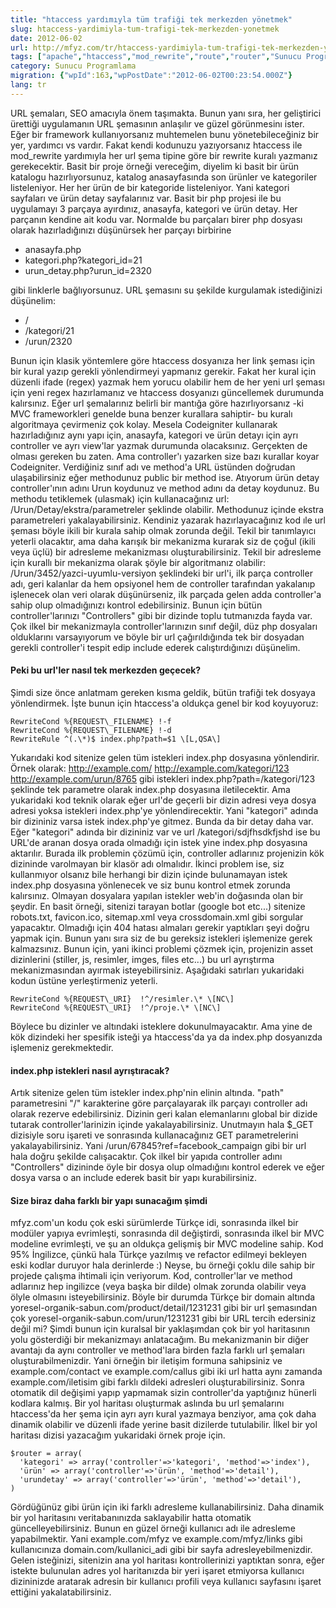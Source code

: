 ```yaml
---
title: "htaccess yardımıyla tüm trafiği tek merkezden yönetmek"
slug: htaccess-yardimiyla-tum-trafigi-tek-merkezden-yonetmek
date: 2012-06-02
url: http://mfyz.com/tr/htaccess-yardimiyla-tum-trafigi-tek-merkezden-yonetmek/
tags: ["apache","htaccess","mod_rewrite","route","router","Sunucu Programlama"]
category: Sunucu Programlama
migration: {"wpId":163,"wpPostDate":"2012-06-02T00:23:54.000Z"}
lang: tr
---
```


URL şemaları, SEO amacıyla önem taşımakta. Bunun yanı sıra, her geliştirici ürettiği uygulamanın URL şemasının anlaşılır ve güzel görünmesinı ister. Eğer bir framework kullanıyorsanız muhtemelen bunu yönetebileceğiniz bir yer, yardımcı vs vardır. Fakat kendi kodunuzu yazıyorsanız htaccess ile mod\_rewrite yardımıyla her url şema tipine göre bir rewrite kuralı yazmanız gerekecektir. Basit bir proje örneği vereceğim, diyelim ki basit bir ürün katalogu hazırlıyorsunuz, katalog anasayfasında son ürünler ve kategoriler listeleniyor. Her her ürün de bir kategoride listeleniyor. Yani kategori sayfaları ve ürün detay sayfalarınız var. Basit bir php projesi ile bu uygulamayı 3 parçaya ayırdınız, anasayfa, kategori ve ürün detay. Her parçanın kendine ait kodu var. Normalde bu parçaları birer php dosyası olarak hazırladığınızı düşünürsek her parçayı birbirine

*   anasayfa.php
*   kategori.php?kategori\_id=21
*   urun\_detay.php?urun\_id=2320

gibi linklerle bağlıyorsunuz. URL şemasını su şekilde kurgulamak istediğinizi düşünelim:

*   /
*   /kategori/21
*   /urun/2320

Bunun için klasik yöntemlere göre htaccess dosyanıza her link şeması için bir kural yazıp gerekli yönlendirmeyi yapmanız gerekir. Fakat her kural için düzenli ifade (regex) yazmak hem yorucu olabilir hem de her yeni url şeması için yeni regex hazırlamanız ve htaccess dosyanızı güncellemek durumunda kalırsınız. Eğer url şemalarınız belirli bir mantığa göre hazırlıyorsanız -ki MVC frameworkleri genelde buna benzer kurallara sahiptir- bu kuralı algoritmaya çevirmeniz çok kolay. Mesela Codeigniter kullanarak hazırladığınız aynı yapı için, anasayfa, kategori ve ürün detayı için ayrı controller ve ayrı view'lar yazmak durumunda olacaksınız. Gerçekten de olması gereken bu zaten. Ama controller'ı yazarken size bazı kurallar koyar Codeigniter. Verdiğiniz sınıf adı ve method'a URL üstünden doğrudan ulaşabilirsiniz eğer methodunuz public bir method ise. Atıyorum ürün detay controller'ının adını Urun koydunuz ve method adını da detay koydunuz. Bu methodu tetiklemek (ulasmak) için kullanacağınız url: /Urun/Detay/ekstra/parametreler şeklinde olabilir. Methodunuz içinde ekstra parametreleri yakalayabilirsiniz. Kendiniz yazarak hazırlayacağınız kod ıle url şeması böyle ikili bir kurala sahip olmak zorunda değil. Tekil bir tanımlayıcı yeterli olacaktır, ama daha karışık bir mekanizma kurarak siz de çoğul (ikili veya üçlü) bir adresleme mekanizması oluşturabilirsiniz. Tekil bir adresleme için kurallı bir mekanizma olarak şöyle bir algoritmanız olabilir: /Urun/3452/yazci-uyumlu-versiyon şeklindeki bir url'i, ilk parça controller adı, geri kalanlar da hem opsiyonel hem de controller tarafından yakalanıp işlenecek olan veri olarak düşünürseniz, ilk parçada gelen adda controller'a sahip olup olmadığınızı kontrol edebilirsiniz. Bunun için bütün controller'larınızı "Controllers" gibi bir dizinde toplu tutmanızda fayda var. Çok ilkel bir mekanizmayla controller'larınızın sınıf değil, düz php dosyaları olduklarını varsayıyorum ve böyle bir url çağırıldığında tek bir dosyadan gerekli controller'i tespit edip include ederek calıştırdığınızı düşünelim.

#### Peki bu url'ler nasıl tek merkezden geçecek?

Şimdi size önce anlatmam gereken kısma geldik, bütün trafiği tek dosyaya yönlendirmek. İşte bunun için htaccess'a oldukça genel bir kod koyuyoruz:
```
RewriteCond %{REQUEST\_FILENAME} !-f
RewriteCond %{REQUEST\_FILENAME} !-d
RewriteRule ^(.\*)$ index.php?path=$1 \[L,QSA\]

```
Yukarıdaki kod sitenize gelen tüm istekleri index.php dosyasına yönlendirir. Örnek olarak: http://example.com/ http://example.com/kategori/123 http://example.com/urun/8765 gibi istekleri index.php?path=/kategori/123 şeklinde tek parametre olarak index.php dosyasına iletilecektir. Ama yukaridaki kod teknik olarak eğer url'de geçerli bir dizin adresi veya dosya adresi yoksa istekleri index.php'ye yönlendirecektir. Yani "kategori" adında bir dizininiz varsa istek index.php'ye gitmez. Bunda da bir detay daha var. Eğer "kategori" adında bir dizininiz var ve url /kategori/sdjfhsdkfjshd ise bu URL'de aranan dosya orada olmadığı için istek yine index.php dosyasına aktarılır. Burada ilk problemin çözümü için, controller adlarınız projenizin kök dizininde varolmayan bir klasör adı olmalıdır. İkinci problem ise, siz kullanmıyor olsanız bile herhangi bir dizin içinde bulunamayan istek index.php dosyasına yönlenecek ve siz bunu kontrol etmek zorunda kalırsınız. Olmayan dosyalara yapılan istekler web'in doğasında olan bir şeydir. En basit örneği, sitenizi tarayan botlar (google bot etc...) sitenize robots.txt, favicon.ico, sitemap.xml veya crossdomain.xml gibi sorgular yapacaktır. Olmadığı için 404 hatası almaları gerekir yaptıkları şeyi doğru yapmak için. Bunun yanı sıra siz de bu gereksiz istekleri işlemenize gerek kalmazsınız. Bunun için, yani ikinci problemi çözmek için, projenizin asset dizinlerini (stiller, js, resimler, imges, files etc...) bu url ayrıştırma mekanizmasından ayırmak isteyebilirsiniz. Aşağıdaki satırları yukaridaki kodun üstüne yerleştirmeniz yeterli.
```
RewriteCond %{REQUEST\_URI}  !^/resimler.\* \[NC\]
RewriteCond %{REQUEST\_URI}  !^/proje.\* \[NC\]

```
Böylece bu dizinler ve altındaki isteklere dokunulmayacaktır. Ama yine de kök dizindeki her spesifik isteği ya htaccess'da ya da index.php dosyanızda işlemeniz gerekmektedir.

#### index.php istekleri nasıl ayrıştıracak?

Artık sitenize gelen tüm istekler index.php'nin elinin altında. "path" parametresini "/" karakterine göre parçalayarak ilk parçayı controller adı olarak rezerve edebilirsiniz. Dizinin geri kalan elemanlarını global bir dizide tutarak controller'larinizin içinde yakalayabilirsiniz. Unutmayın hala $\_GET dizisiyle soru işareti ve sonrasında kullanacağınız GET parametrelerini yakalayabilirsiniz. Yani /urun/67845?ref=facebook\_campaign gibi bir url hala doğru şekilde calışacaktır. Çok ilkel bir yapıda controller adını "Controllers" dizininde öyle bir dosya olup olmadığını kontrol ederek ve eğer dosya varsa o an include ederek basit bir yapı kurabilirsiniz.

#### Size biraz daha farklı bir yapı sunacağım şimdi

mfyz.com'un kodu çok eski sürümlerde Türkçe idi, sonrasında ilkel bir modüler yapıya evrimleşti, sonrasında dil değiştirdi, sonrasında ilkel bir MVC modeline evrimleşti, ve şu an oldukça gelişmiş bir MVC modeline sahip. Kod 95% İngilizce, çünkü hala Türkçe yazılmış ve refactor edilmeyi bekleyen eski kodlar duruyor hala derinlerde :) Neyse, bu örneği çoklu dile sahip bir projede çalışma ihtimali için veriyorum. Kod, controller'lar ve method adlarınız hep ingilizce (veya başka bir dilde) olmak zorunda olabilir veya ölyle olmasını isteyebilirsiniz. Böyle bir durumda Türkçe bir domain altında yoresel-organik-sabun.com/product/detail/1231231 gibi bir url şemasından çok yoresel-organik-sabun.com/urun/1231231 gibi bir URL tercih edersiniz değil mi? Şimdi bunun için kuralsal bir yaklaşımdan çok bir yol haritasının yolu gösterdiği bir mekanizmayı anlatacağım. Bu mekanizmanin bir diğer avantajı da aynı controller ve method'lara birden fazla farklı url şemaları oluşturabilmenizdir. Yani örneğin bir iletişim formuna sahipsiniz ve example.com/contact ve example.com/callus gibi iki url hatta aynı zamanda example.com/iletisim gibi farklı dildeki adresleri oluşturabilirsiniz. Sonra otomatik dil değişimi yapıp yapmamak sizin controller'da yaptığınız hünerli kodlara kalmış. Bir yol haritası oluşturmak aslında bu url şemalarını htaccess'da her şema için ayrı ayrı kural yazmaya benziyor, ama çok daha dinamik olabilir ve düzenli ifade yerine basit dizilerde tutulabilir. İlkel bir yol haritası dizisi yazacağım yukaridaki örnek proje için.
```
$router = array(
  'kategori' => array('controller'=>'kategori', 'method'=>'index'),
  'ürün' => array('controller'=>'ürün', 'method'=>'detail'),
  'urundetay' => array('controller'=>'ürün', 'method'=>'detail'),
)

```
Gördüğünüz gibi ürün için iki farklı adresleme kullanabilirsiniz. Daha dinamik bir yol haritasını veritabanınızda saklayabilir hatta otomatik güncelleyebilirsiniz. Bunun en güzel örneği kullanıcı adı ile adresleme yapabilmektir. Yani example.com/mfyz ve example.com/mfyz/links gibi kullanıcınıza domain.com/kullanici\_adi gibi bir sayfa adresleyebilmenizdir. Gelen isteğinizi, sitenizin ana yol haritası kontrollerinizi yaptıktan sonra, eğer istekte bulunulan adres yol haritanızda bir yeri işaret etmiyorsa kullanıcı dizininizde aratarak adresin bir kullanıcı profili veya kullanıcı sayfasını işaret ettiğini yakalatabilirsiniz.